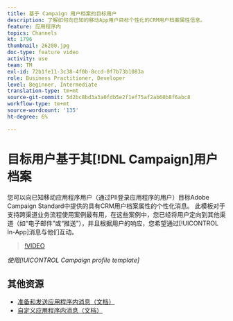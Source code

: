 ```yaml
---
title: 基于 Campaign 用户档案的目标用户
description: 了解如何向已知的移动App用户目标个性化的CRM用户档案属性信息。
feature: 应用程序内
topics: Channels
kt: 1796
thumbnail: 26200.jpg
doc-type: feature video
activity: use
team: TM
exl-id: 72b1fe11-3c38-4f0b-8ccd-0f7b73b1083a
role: Business Practitioner, Developer
level: Beginner, Intermediate
translation-type: tm+mt
source-git-commit: 5d2bc8bd3a3a0fdb5e2f1ef75af2ab60b8f6abc8
workflow-type: tm+mt
source-wordcount: '135'
ht-degree: 6%

---
```


# 目标用户基于其[!DNL Campaign]用户档案

您可以向已知移动应用程序用户（通过PII登录应用程序的用户）目标Adobe Campaign Standard中提供的具有CRM用户档案属性的个性化消息。 此模板对于支持跨渠道业务流程使用案例最有用，在这些案例中，您已经将用户定向到其他渠道（如“电子邮件”或“推送”），并且根据用户的响应，您希望通过[!UICONTROL In-App]消息与他们互动。

>[!VIDEO](https://video.tv.adobe.com/v/26200?quality=12)

*使用[!UICONTROL Campaign profile template]*

## 其他资源

* [准备和发送应用程序内消息（文档）](https://docs.adobe.com/content/help/en/campaign-standard/using/communication-channels/in-app-messaging/preparing-and-sending-an-in-app-message.html)
* [自定义应用程序内消息（文档）](https://docs.adobe.com/content/help/en/campaign-standard/using/communication-channels/in-app-messaging/customizing-an-in-app-message.html)
